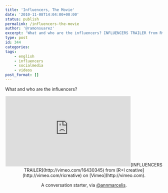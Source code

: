 ```yaml
---
title: 'Influencers, The Movie'
date: '2010-11-08T14:04:00+00:00'
status: publish
permalink: /influencers-the-movie
author: '@ramonsuarez'
excerpt: 'What and who are the influencers? INFLUENCERS TRAILER from R+I creative on Vimeo. A conversation starter, via @annmarcelis.'
type: post
id: 344
categories:
tags:
    - english
    - influencers
    - socialmedia
    - videos
post_format: []
---
```

What and who are the influencers?

<div class="embed-vimeo" style="text-align: center;"><iframe allowfullscreen="" frameborder="0" height="225" mozallowfullscreen="" src="https://player.vimeo.com/video/16430345" webkitallowfullscreen="" width="400"></iframe>[INFLUENCERS TRAILER](http://vimeo.com/16430345) from [R+I creative](http://vimeo.com/ricreative) on [Vimeo](http://vimeo.com).

A conversation starter, via [@annmarcelis](http://twitter.com/#!/annmarcelis "Ann Marcelis").